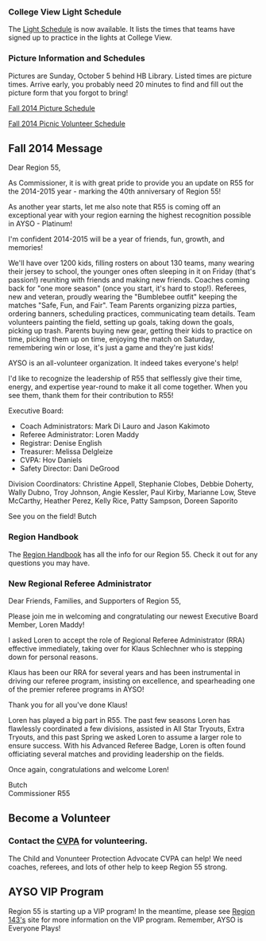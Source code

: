 ### College View Light Schedule

The [Light Schedule](docs/Fall2014/2014_Light_Schedule_092614.pdf) is now available. It lists the times that teams have signed up to practice in the lights at College View.

### Picture Information and Schedules

Pictures are Sunday, October 5 behind HB Library. Listed times are picture times. Arrive early, you probably need 20 minutes to find and fill out the picture form that you forgot to bring!

[Fall 2014 Picture Schedule](/docs/Fall2014/2014-Picture-Schedule-updated-20140930.pdf)

[Fall 2014 Picnic Volunteer Schedule](/docs/Fall2014/2014-Picnic-Volunteer-Schedule-20140930.pdf)

## Fall 2014 Message

Dear Region 55,

As Commissioner, it is with great pride to provide you an update on R55 for the 2014-2015 year - marking the 40th anniversary of Region 55!

As another year starts, let me also note that R55 is coming off an exceptional year with your region earning the highest recognition possible in AYSO - Platinum!

I'm confident 2014-2015 will be a year of friends, fun, growth, and memories!

We'll have over 1200 kids, filling rosters on about 130 teams, many wearing their jersey to school, the younger ones often sleeping in it on Friday (that's passion!) reuniting with friends and making new friends.
Coaches coming back for "one more season" (once you start, it's hard to stop!).
Referees, new and veteran, proudly wearing the "Bumblebee outfit" keeping the matches "Safe, Fun, and Fair".
Team Parents organizing pizza parties, ordering banners, scheduling practices, communicating team details.
Team volunteers painting the field, setting up goals, taking down the goals, picking up trash.
Parents buying new gear, getting their kids to practice on time, picking them up on time, enjoying the match on Saturday, remembering win or lose, it's just a game and they're just kids!

AYSO is an all-volunteer organization. It indeed takes everyone's help!

I'd like to recognize the leadership of R55 that selflessly give their time, energy, and expertise year-round to make it all come together.
When you see them, thank them for their contribution to R55!

Executive Board:

* Coach Administrators: Mark Di Lauro and Jason Kakimoto
* Referee Administrator: Loren Maddy
* Registrar: Denise English
* Treasurer: Melissa Delgleize
* CVPA: Hov Daniels
* Safety Director: Dani DeGrood

Division Coordinators:
Christine Appell, Stephanie Clobes, Debbie Doherty, Wally Dubno, Troy Johnson, Angie Kessler, Paul Kirby, Marianne Low, Steve McCarthy, Heather Perez, Kelly Rice, Patty Sampson, Doreen Saporito

See you on the field!
Butch

### Region Handbook

The [Region Handbook](/docs/AYSO_R55_Region_Handbook_2014.pdf) has all the info for our Region 55. Check it out for any questions you may have.

<!--
## 2013-2014 REGIONAL ASSESSMENT AWARD - PLATINUM!

As Commissioner of Region 55, I am pleased to report your region has achieved the highest honor available in AYSO - PLATINUM!

The Regional Assessment Award recognizes the success and dedication of the Regional Board and its volunteers and is designed to recognize Regions for their successful implementation of AYSO programs in their local communities. Regions that actively support AYSO philosophies and policies, strive for constant improvement and demonstrate a commitment to training its volunteers. Additionally, AYSO is looking for the effective use of resources, quality delivery of services, and innovation.

To achieve Platinum status, Region 55 had to attain at least 90% of the available 340 points of the assessment. The five categories where Region 55 excelled were Administration, Coach, Referee, Finance, and Community Involvement.

Congratulations to all who have helped lead Region 55 as one of the premier regions in all of AYSO!

Thank you!

Butch

***
-->

### New Regional Referee Administrator

Dear Friends, Families, and Supporters of Region 55,

Please join me in welcoming and congratulating our newest Executive Board Member, Loren Maddy!

I asked Loren to accept the role of Regional Referee Administrator (RRA) effective immediately, taking over for Klaus Schlechner who is stepping down for personal reasons.

Klaus has been our RRA for several years and has been instrumental in driving our referee program, insisting on excellence, and spearheading one of the premier referee programs in AYSO!

Thank you for all you've done Klaus!

Loren has played a big part in R55.  The past few seasons Loren has flawlessly coordinated a few divisions, assisted in All Star Tryouts, Extra Tryouts, and this past Spring we asked Loren to assume a larger role to ensure success. With his Advanced Referee Badge, Loren is often found officiating several matches and providing leadership on the fields.

Once again, congratulations and welcome Loren!

Butch</br>
Commissioner R55

<!--
***

## Fall 2014 Registration Time is Here!
Go to the [registration](/registration.html) page.

***

## Extra Program
The Extra Program is for a more competitive level of soccer play. Please let 
us know you are coming to try out for the Extra Program in advance by [signing up](https://docs.google.com/forms/d/17vJHGiV2UeGddu71rfpcP3nCwQH7C6V5Wyb27LYLVG4/viewform).
Check out the [Extra](/extra) page for further information.
-->

## Become a Volunteer
### Contact the [CVPA](mail://cvpa@ayso55.org) for volunteering.
The Child and Vonunteer Protection Advocate CVPA can help! We need coaches, 
referees, and lots of other help to keep Region 55 strong.

## AYSO VIP Program
Region 55 is starting up a VIP program! In the meantime, please see
[Region 143's](http://www.ayso143.org/vip) site for more information on the VIP program. Remember, AYSO is Everyone Plays!
